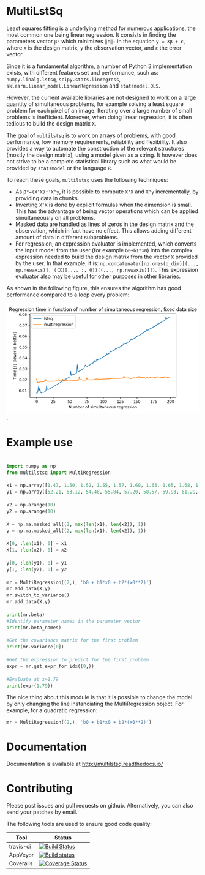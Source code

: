 MultiLstSq
==========

Least squares fitting is a underlying method for numerous applications, the most common one being linear regression. It consists in finding the parameters vector ``β°`` which minimizes ``‖ε‖₂`` in the equation ``y = Xβ + ε``, where `X` is the design matrix, `y` the observation vector, and `ε` the error vector.

Since it is a fundamental algorithm, a number of Python 3 implementation exists, with different features set and performance, such as:  `numpy.linalg.lstsq`, `scipy.stats.linregress`, `sklearn.linear_model.LinearRegression` and `statsmodel.OLS`.

However, the current available libraries are not designed to work on a large quantity of simultaneous problems, for example solving a least square problem for each pixel of an image. Iterating over a large number of small problems is inefficient. Moreover, when doing linear regression, it is often tedious to build the design matrix `X`.

The goal of `multilstsq` is to work on arrays of problems, with good performance, low memory requirements, reliability and flexibility. It also provides a way to automate the construction of the relevant structures (mostly the design matrix), using a model given as a string. It however does not strive to be a complete statistical library such as what would be provided by `statsmodel` or the language `R`.

To reach these goals, `multilstsq` uses the following techniques:

- As ``β°=(XᵀX)⁻¹Xᵀy``, it is possible to compute ``XᵀX`` and ``Xᵀy`` incrementally, by providing data in chunks.
- Inverting ``XᵀX`` is done by explicit formulas when the dimension is small. This has the advantage of being vector operations which can be applied simultaneously on all problems.
- Masked data are handled as lines of zeros in the design matrix and the observation, which in fact have no effect. This allows adding different amount of data in different subproblems.
- For regression, an expression evaluator is implemented, which converts the input model from the user (for example `b0+b1*x0`) into the complex expression needed to build the design matrix from the vector `X` provided by the user. In that example, it is: `np.concatenate([np.ones(o_dim)[(..., np.newaxis)], ((X)[..., :, 0])[(..., np.newaxis)]])`. This expression evaluator also may be useful for other purposes in other libraries.

As shown in the following figure, this ensures the algorithm has good performance compared to a loop every problem:

![Parallel performance of multilstsq, constant data size.](https://raw.githubusercontent.com/UniNE-CHYN/multilstsq/master/doc/benchmark.png).

Example use
===========

```python

import numpy as np
from multilstsq import MultiRegression

x1 = np.array([1.47, 1.50, 1.52, 1.55, 1.57, 1.60, 1.63, 1.65, 1.68, 1.70, 1.73, 1.75, 1.78, 1.80, 1.83])
y1 = np.array([52.21, 53.12, 54.48, 55.84, 57.20, 58.57, 59.93, 61.29, 63.11, 64.47, 66.28, 68.10, 69.92, 72.19, 74.46])

x2 = np.arange(10)
y2 = np.arange(10)

X = np.ma.masked_all((2, max(len(x1), len(x2)), 1))
y = np.ma.masked_all((2, max(len(x1), len(x2)), 1))

X[0, :len(x1), 0] = x1
X[1, :len(x2), 0] = x2

y[0, :len(y1), 0] = y1
y[1, :len(y2), 0] = y2

mr = MultiRegression((2,), 'b0 + b1*x0 + b2*(x0**2)')
mr.add_data(X,y)
mr.switch_to_variance()
mr.add_data(X,y)

print(mr.beta)
#Identify parameter names in the parameter vector
print(mr.beta_names)

#Get the covariance matrix for the first problem
print(mr.variance[0])

#Get the expression to predict for the first problem
expr = mr.get_expr_for_idx((0,))

#Evaluate at x=1.79
print(expr(1.79))
```

The nice thing about this module is that it is possible to change the model by only changing the line instanciating the MultiRegression object. For example, for a quadratic regression:

```python
mr = MultiRegression((2,), 'b0 + b1*x0 + b2*(x0**2)')
```

Documentation
=============

Documentation is available at http://multilstsq.readthedocs.io/

Contributing
============

Please post issues and pull requests on github. Alternatively, you can also send your patches by email.

The following tools are used to ensure good code quality:

Tool         | Status
------------ | -------------
travis-ci | [![Build Status](https://travis-ci.org/UniNE-CHYN/multilstsq.svg?branch=master)](https://travis-ci.org/UniNE-CHYN/multilstsq)
AppVeyor | [![Build status](https://ci.appveyor.com/api/projects/status/xxxxx?svg=true)](https://ci.appveyor.com/project/lfasnacht/multilstsq)
Coveralls | [![Coverage Status](https://coveralls.io/repos/github/UniNE-CHYN/multilstsq/badge.svg?branch=master)](https://coveralls.io/github/UniNE-CHYN/multilstsq?branch=master)
